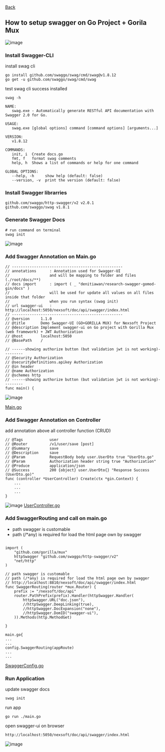 [Back](https://github.com/denitiawan/research-swagger-gomod-gin/blob/main/README.md)

## How to setup swagger on Go Project + Gorila Mux

![image](https://github.com/denitiawan/research-swagger-gomod-gorillamux/assets/11941308/89fcd4f1-3f89-465f-b510-d589cc92e642)

###  Install Swagger-CLI

install swag cli

```
go install github.com/swaggo/swag/cmd/swag@v1.8.12
go get -u github.com/swaggo/swag/cmd/swag
```

test swag cli success installed

```
swag -h
```

```
NAME:
   swag.exe - Automatically generate RESTful API documentation with Swagger 2.0 for Go.

USAGE:
   swag.exe [global options] command [command options] [arguments...]

VERSION:
   v1.8.12

COMMANDS:
   init, i  Create docs.go
   fmt, f   format swag comments
   help, h  Shows a list of commands or help for one command

GLOBAL OPTIONS:
   --help, -h     show help (default: false)
   --version, -v  print the version (default: false)
```

### Install Swagger librarries

```
github.com/swaggo/http-swagger/v2 v2.0.1
github.com/swaggo/swag v1.8.1
```

### Generate Swagger Docs
```
# run command on terminal
swag init
```
![image](https://github.com/denitiawan/research-swagger-gomod-gorillamux/assets/11941308/f215b733-1adf-4a9d-a903-ceea25b4dfee)


### Add Swagger Annotation on Main.go
```
// --------------------------------------------------
// annotations		: Annotation used for Swagger-UI
//					and will be mapping to folder and files (./root/docs/**)
// docs import		: import ( _ "denitiawan/research-swagger-gomod-gin/docs" )
//					will be used for update all values on all files inside that folder
//					when you run syntax (swag init)
// url swagger-ui 	: http://localhost:5050/nexsoft/doc/api/swagger/index.html
// --------------------------------------------------
// @version		1.1.0
// @title 		Demo Swagger-UI (GO+GORILLA MUX) for Nexsoft Project
// @description Implement swagger-ui on Go project with Gorilla Mux (web framework) + JWT Authorization
// @host 		localhost:5050
// @BasePath 	/

// ------showing authorize button (but validation jwt is not working)---------
// @Security Authorization
// @securityDefinitions.apikey Authorization
// @in header
// @name Authorization
// @schemes http
// ------showing authorize button (but validation jwt is not working)---------
func main() {
```
![image](https://github.com/denitiawan/research-swagger-gomod-gorillamux/assets/11941308/3def6f72-87b8-4bc1-b714-2d75e9ea5e9a)


[Main.go](https://github.com/denitiawan/research-swagger-gomod-gorillamux/blob/main/main.go)
### Add Swagger Annotation on Controller
add annotation above all controller function (CRUD)

```
// @Tags			user
// @Router			/v1/user/save [post]
// @Summary			save
// @Description		save
// @Param			RequestBody body user.UserDto true "UserDto.go"
// @Param			Authorization header string true "Authorization"
// @Produce			application/json
// @Success			200 {object} user.UserDto{} "Response Success (UserDto.go)"
func (controller *UserController) Create(ctx *gin.Context) {
	...
	...
	...
}

```
![image](https://github.com/denitiawan/research-swagger-gomod-gin/assets/11941308/8e613ca2-e6a8-4767-bd02-8ef7d65687ca)
[UserController.go](https://github.com/denitiawan/research-swagger-gomod-gorillamux/blob/main/module/user/user_controller.go)






### Add SwaggerRouting and call on main.go
- path swagger is customable
- path (/*any) is required for load the html page own by swagger
```

import (
	"github.com/gorilla/mux"
	httpSwagger "github.com/swaggo/http-swagger/v2"
	"net/http"
)

// path swagger is customable
// path (/*any) is required for load the html page own by swagger
// http://localhost:8810/nexsoft/doc/api/swagger/index.html
func SwaggerRouting(router *mux.Router) {
	prefix := "/nexsoft/doc/api"
	router.PathPrefix(prefix).Handler(httpSwagger.Handler(
		httpSwagger.URL("doc.json"),
		//httpSwagger.DeepLinking(true),
		//httpSwagger.DocExpansion("none"),
		//httpSwagger.DomID("swagger-ui"),
	)).Methods(http.MethodGet)

}

```
```
main.go{
...
...
config.SwaggerRouting(appRoute)
...
...
```
[SwaggerConfig.go](https://github.com/denitiawan/research-swagger-gomod-gorillamux/blob/main/config/SwaggerRouting.go)

### Run Application
update swagger docs
```
swag init
```
run app
```
go run ./main.go
```
open swagger-ui on browser
```
http://localhost:5050/nexsoft/doc/api/swagger/index.html
```
![image](https://github.com/denitiawan/research-swagger-gomod-gorillamux/assets/11941308/2a96faa5-5091-403a-a731-a4f6c3c8cb78)

